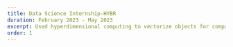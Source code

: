 ```yaml
---
title: Data Science Internship-HYBR
duration: February 2023 - May 2023
excerpt: Used hyperdimensional computing to vectorize objects for comparison and search.
order: 1
---
```

